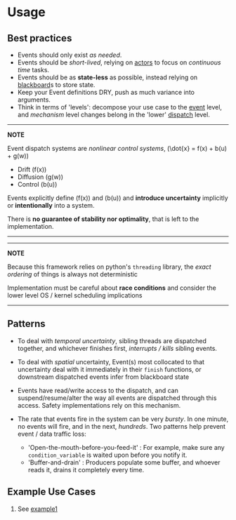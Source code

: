 # Usage

## Best practices

* Events should only exist *as needed*.
* Events should be *short-lived*, relying on [actors](classes.md#actors) to focus on *continuous time* tasks.
* Events should be as **state-less** as possible, instead relying on [blackboard](classes.md#blackboard)s to store state.
* Keep your Event definitions DRY, push as much variance into arguments.
* Think in terms of 'levels': decompose your use case to the [event](classes.md#event) level, and *mechanism* level changes belong in the 'lower' [dispatch](classes.md#eventdispatch) level.

---
**NOTE**

Event dispatch systems are *nonlinear control systems*, \(\dot{x} = f(x) + b(u) + g(w)\)

* Drift \(f(x)\)
* Diffusion \(g(w)\)
* Control \(b(u)\)

Events explicitly define \(f(x)\) and \(b(u)\) and **introduce uncertainty** implicitly or **intentionally** into a system.

There is **no guarantee of stability nor optimality**, that is left to the implementation.

---

---
**NOTE**

Because this framework relies on python's `threading` library, the *exact ordering* of things is always not deterministic

Implementation must be careful about **race conditions** and consider the lower level OS / kernel scheduling implications

---

## Patterns

* To deal with *temporal uncertainty*, sibling threads are dispatched together, and whichever finishes first, *interrupts / kills* sibling events.
* To deal with *spatial* uncertainty, Event(s) most collocated to that uncertainty deal with it immediately in their `finish` functions, or downstream dispatched events infer from blackboard state
* Events have read/write access to the dispatch, and can suspend/resume/alter the way all events are dispatched through this access. Safety implementations rely on this mechanism.

* The rate that events fire in the system can be very *bursty*. In one minute, no events will fire, and in the next, *hundreds*. Two patterns help prevent event / data traffic loss:
	* 'Open-the-mouth-before-you-feed-it' : For example, make sure any `condition_variable` is waited upon before you notify it.
	* 'Buffer-and-drain' : Producers populate some buffer, and whoever reads it, drains it completely every time.

## Example Use Cases

1. See <a href="https://github.com/cyan-at/eventdispatch/blob/main/python3/eventdispatch/example1.py" target="_blank">example1</a>